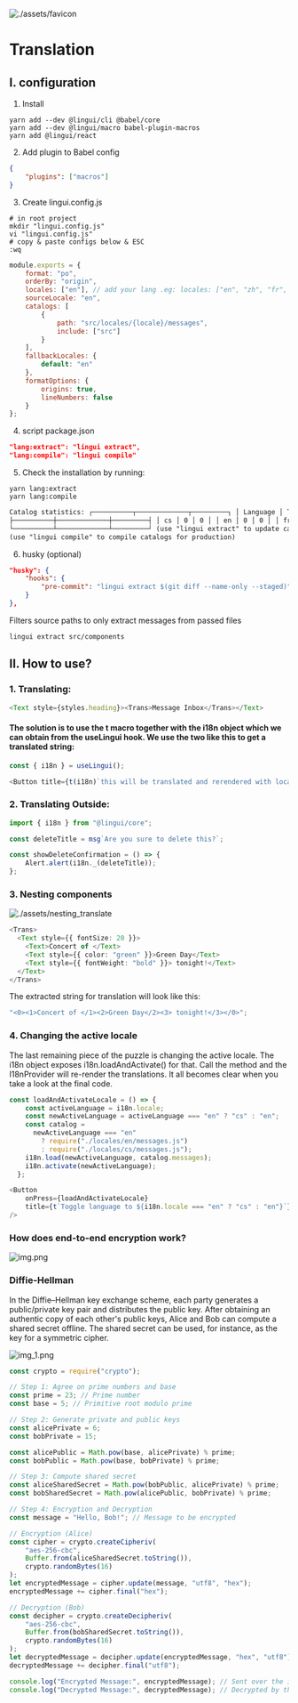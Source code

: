 ![./assets/favicon](./assets/favicon.png)

# Translation

## I. configuration

1. Install

```shell
yarn add --dev @lingui/cli @babel/core
yarn add --dev @lingui/macro babel-plugin-macros
yarn add @lingui/react
```

2. Add plugin to Babel config

```json
{
    "plugins": ["macros"]
}
```

3. Create lingui.config.js

```shell
# in root project
mkdir "lingui.config.js"
vi "lingui.config.js"
# copy & paste configs below & ESC
:wq
```

```js
module.exports = {
    format: "po",
    orderBy: "origin",
    locales: ["en"], // add your lang .eg: locales: ["en", "zh", "fr", "ru", "ta"],
    sourceLocale: "en",
    catalogs: [
        {
            path: "src/locales/{locale}/messages",
            include: ["src"]
        }
    ],
    fallbackLocales: {
        default: "en"
    },
    formatOptions: {
        origins: true,
        lineNumbers: false
    }
};
```

4. script package.json

```json
"lang:extract": "lingui extract",
"lang:compile": "lingui compile"
```

5. Check the installation by running:

```shell
yarn lang:extract
yarn lang:compile
```

```html
Catalog statistics: ┌──────────┬─────────────┬─────────┐ │ Language │ Total count │ Missing │
├──────────┼─────────────┼─────────┤ │ cs │ 0 │ 0 │ │ en │ 0 │ 0 │ │ fr │ 0 │ 0 │
└──────────┴─────────────┴─────────┘ (use "lingui extract" to update catalogs with new messages)
(use "lingui compile" to compile catalogs for production)
```

6. husky (optional)

```json
"husky": {
    "hooks": {
        "pre-commit": "lingui extract $(git diff --name-only --staged)"
    }
},
```

Filters source paths to only extract messages from passed files

```shell
lingui extract src/components
```

## II. How to use?

### 1. Translating:

```ts
<Text style={styles.heading}><Trans>Message Inbox</Trans></Text>
```

#### The solution is to use the t macro together with the i18n object which we can obtain from the useLingui hook. We use the two like this to get a translated string:

```ts
const { i18n } = useLingui();
```

```ts
<Button title={t(i18n)`this will be translated and rerendered with locale changes`}/>
```

### 2. Translating Outside:

```ts
import { i18n } from "@lingui/core";
```

```ts
const deleteTitle = msg`Are you sure to delete this?`;
```

```ts
const showDeleteConfirmation = () => {
    Alert.alert(i18n._(deleteTitle));
};
```

### 3. Nesting components

![./assets/nesting_translate](./assets/nesting_translate.png)

```ts
<Trans>
  <Text style={{ fontSize: 20 }}>
    <Text>Concert of </Text>
    <Text style={{ color: "green" }}>Green Day</Text>
    <Text style={{ fontWeight: "bold" }}> tonight!</Text>
  </Text>
</Trans>
```

The extracted string for translation will look like this:

```ts
"<0><1>Concert of </1><2>Green Day</2><3> tonight!</3></0>";
```

### 4. Changing the active locale

The last remaining piece of the puzzle is changing the active locale. The i18n object exposes i18n.loadAndActivate() for that. Call the method and the I18nProvider will re-render the translations. It all becomes clear when you take a look at the final code.

```ts
const loadAndActivateLocale = () => {
    const activeLanguage = i18n.locale;
    const newActiveLanguage = activeLanguage === "en" ? "cs" : "en";
    const catalog =
      newActiveLanguage === "en"
        ? require("./locales/en/messages.js")
        : require("./locales/cs/messages.js");
    i18n.load(newActiveLanguage, catalog.messages);
    i18n.activate(newActiveLanguage);
  };

<Button
    onPress={loadAndActivateLocale}
    title={t`Toggle language to ${i18n.locale === "en" ? "cs" : "en"}`}
/>
```

### How does end-to-end encryption work?

![img.png](img.png)

### Diffie-Hellman

In the Diffie–Hellman key exchange scheme, each party generates a public/private key pair and distributes the public key. After obtaining an authentic copy of each other's public keys, Alice and Bob can compute a shared secret offline. The shared secret can be used, for instance, as the key for a symmetric cipher.

![img_1.png](img_1.png)

```js
const crypto = require("crypto");

// Step 1: Agree on prime numbers and base
const prime = 23; // Prime number
const base = 5; // Primitive root modulo prime

// Step 2: Generate private and public keys
const alicePrivate = 6;
const bobPrivate = 15;

const alicePublic = Math.pow(base, alicePrivate) % prime;
const bobPublic = Math.pow(base, bobPrivate) % prime;

// Step 3: Compute shared secret
const aliceSharedSecret = Math.pow(bobPublic, alicePrivate) % prime;
const bobSharedSecret = Math.pow(alicePublic, bobPrivate) % prime;

// Step 4: Encryption and Decryption
const message = "Hello, Bob!"; // Message to be encrypted

// Encryption (Alice)
const cipher = crypto.createCipheriv(
    "aes-256-cbc",
    Buffer.from(aliceSharedSecret.toString()),
    crypto.randomBytes(16)
);
let encryptedMessage = cipher.update(message, "utf8", "hex");
encryptedMessage += cipher.final("hex");

// Decryption (Bob)
const decipher = crypto.createDecipheriv(
    "aes-256-cbc",
    Buffer.from(bobSharedSecret.toString()),
    crypto.randomBytes(16)
);
let decryptedMessage = decipher.update(encryptedMessage, "hex", "utf8");
decryptedMessage += decipher.final("utf8");

console.log("Encrypted Message:", encryptedMessage); // Sent over the insecure channel
console.log("Decrypted Message:", decryptedMessage); // Decrypted by the receiver
```
